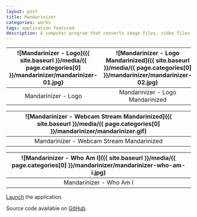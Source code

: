 ```yaml
---
layout: post
title: Mandarinizer
categories: works
tags: application featured
description: A computer program that converts image files, video files or live webcam streams to Mandarin Chinese characters and/or any other characters.
---
```


![Mandarinizer - Logo]({{ site.baseurl }}/media/{{ page.categories[0] }}/mandarinizer/mandarinizer-01.jpg) | ![Mandarinizer - Logo Mandarinized]({{ site.baseurl }}/media/{{ page.categories[0] }}/mandarinizer/mandarinizer-02.jpg) |
:----------: | :----------:
Mandarinizer - Logo | Mandarinizer - Logo Mandarinized

![Mandarinizer - Webcam Stream Mandarinized]({{ site.baseurl }}/media/{{ page.categories[0] }}/mandarinizer/mandarinizer.gif) |
:----------: |
Mandarinizer - Webcam Stream Mandarinized |

![Mandarinizer - Who Am I]({{ site.baseurl }}/media/{{ page.categories[0] }}/mandarinizer/mandarinizer-who-am-i.jpg) |
:----------: |
Mandarinizer - Who Am I |

[Launch](https://jackbdu.com/mandarinizer/) the application.

Source code available on [GitHub](https://github.com/jackbdu/mandarinizer).
